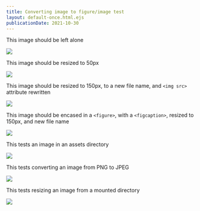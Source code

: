 ```yaml
---
title: Converting image to figure/image test
layout: default-once.html.ejs
publicationDate: 2021-10-30
---
```


This image should be left alone

<img id="no-change" src="img/Human-Skeleton.jpg">

This image should be resized to 50px

<img id="resizeto50" resize-width="50" 
    src="img/Human-Skeleton.jpg"
    resize-to="img/Human-Skeleton-50.jpg">

This image should be resized to 150px, to a new file name, and `<img src>` attribute rewritten

<img id="resizeto150" 
        src="img/Human-Skeleton.jpg"
        resize-width="150"
        resize-to="img/Human-Skeleton-150.jpg">

This image should be encased in a `<figure>`, with a `<figcaption>`, resized to 150px, and new file name

<img id="resizeto250figure" 
        figure
        src="img/Human-Skeleton.jpg"
        resize-width="250"
        resize-to="img/Human-Skeleton-250-figure.jpg"
        caption="Image caption">

This tests an image in an assets directory

<img id="resizerss" src="rss_button.png" resize-width="50" resize-to="rss_button-png.png">

This tests converting an image from PNG to JPEG

<img id="png2jpg"  src="rss_button.png" resize-width="50" resize-to="rss_button.jpg">

This tests resizing an image from a mounted directory

<img id="mountedimg" src="/mounted/img/Human-Skeleton.jpg" 
    resize-width="100" resize-to="/img/Human-Skeleton-mounted-100.jpg">